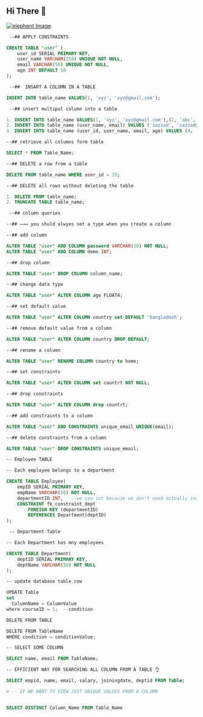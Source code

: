 ## Hi There  👋

[![elephent Image](https://img.freepik.com/free-photo/animal-elephant-mammal-nature-wild-patterns-decoration-multi-colored-generative-ai_188544-9609.jpg?w=1060&t=st=1691409223~exp=1691409823~hmac=7c57826acbd142532d709b9241ec48db0eb3aceb6cf0728bfe7bf3c48075d854)](https://img.freepik.com/free-photo/animal-elephant-mammal-nature-wild-patterns-decoration-multi-colored-generative-ai_188544-9609.jpg?w=1060&t=st=1691409223~exp=1691409823~hmac=7c57826acbd142532d709b9241ec48db0eb3aceb6cf0728bfe7bf3c48075d854)

```css
 --## APPLY CONSTRAINTS
```

```sql
CREATE TABLE "user" (
    user_id SERIAL PRIMARY KEY,
    user_name VARCHAR(250) UNIQUE NOT NULL,
    email VARCHAR(50) UNIQUE NOT NULL,
    age INT DEFAULT 18
);
```
```css
 --##  INSART A COLUMN IN A TABLE
```

```sql
INSERT INTO table_name VALUES(1, 'xyz', 'xyz@gmail.com');
```

```css
 --## insert multipul column into a table
```

```sql
1. INSERT INTO table_name VALUES(1, 'xyz', 'xyz@gmail.com'),(2, 'abc', 'abc@gmail.com');
2. INSERT INTO table_name (user_name, email) VALUES ('sazzad', 'sazzad@gmail.com');
3. INSERT INTO table_name (user_id, user_name, email, age) VALUES (4, 'rakib', 'rakib@gmail.com', 40);
```

```css
--## retrieve all columns form table
```

```sql
SELECT * FROM Table_Name;
```

```css
--## DELETE a row from a table
```
 
 ```sql
DELETE FROM table_name WHERE user_id = 35;
```

```css
--## DELETE all rows without deleting the table
```


```sql
1. DELETE FROM table_name;
2. TRUNCATE TABLE table_name;
```

```css
 --## column queries

--## →→→ you shuld alwyes set a type when you create a column

--## add column
```

```sql
ALTER TABLE "user" ADD COLUMN password VARCHAR(30) NOT NULL;
ALTER TABLE "user" ADD COLUMN demo INT;
```

```css
--## drop column
```

```sql
ALTER TABLE "user" DROP COLUMN column_name;
```

```css
--## change data type
```

```sql
ALTER TABLE "user" ALTER COLUMN age FLOAT4;
```

```css
--## set default value
```

```sql
ALTER TABLE "user" ALTER COLUMN country set DEFAULT 'bangladesh';
```

```css
--## remove default value from a column
```

```sql
ALTER TABLE "user" ALTER COLUMN country DROP DEFAULT;
```

```css
--## rename a column
```

```sql
ALTER TABLE "user" RENAME COLUMN country to home;
```

```css
--## set constraints
```

```sql
ALTER TABLE "user" ALTER COLUMN set countrt NOT NULL;
```

```css
--## drop constraints
```


```sql
ALTER TABLE "user" ALTER COLUMN drop countrt;
```

```css
--## add constraints to a column
```


```sql
ALTER TABLE "user" ADD CONSTRAINTS unique_email UNIQUE(email);
```

```css
--## delete constraints from a column
```


```sql
ALTER TABLE "user" DROP CONSTRAINTS unique_email;
```

```css
-- Employee TABLE

-- Each employee belongs to a department
```

```sql
CREATE TABLE Employee(
    empID SERIAL PRIMARY KEY,
    empName VARCHAR(50) NOT NULL,
    departmentID INT,   --we use int because we don't need actually incremental id
    CONSTRAINT fk_constraint_dept
        FOREIGN KEY (departmentID)
        REFERENCES Department(deptID)
);
```

```css
 -- Department Table

-- Each Department has mny employees
```

```sql
CREATE TABLE Department(
    deptID SERIAL PRIMARY KEY,
    deptName VARCHAR(50) NOT NULL
);
```
```css
-- update database table row
```

```js
UPDATE Table
set
  ColumnName = ColumnValue
where courseID = 1;  --condition
```

```css
DELETE FROM TABLE
```

```js
DELETE FROM TableName 
WHERE condition = conditionValue;
```

```css
-- SELECT SOME COLUMN
```
```sql
SELECT name, email FROM TableName;
```

```css
-- EFFICIENT WAY FOR SEARCHING ALL COLUMN FROM A TABLE 👌
```
```sql
SELECT empid, name, email, salary, joiningdate, deptid FROM Table;
```

```sql
> -- IF WE WANT TO VIEW JUST UNIQUE VALUES FROM A COLUMN


SELECT DISTINCT Column_Name FROM Table_Name
```
